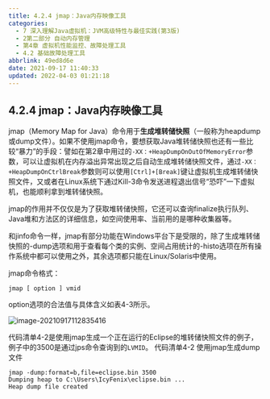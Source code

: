 ```yaml
---
title: 4.2.4 jmap：Java内存映像工具
categories: 
  - 7 深入理解Java虛拟机：JVM高级特性与最佳实践(第3版)
  - 2第二部分 自动内存管理
  - 第4章 虚拟机性能监控、故障处理工具
  - 4.2 基础故障处理工具
abbrlink: 49ed8d6e
date: 2021-09-17 11:40:33
updated: 2022-04-03 01:21:18
---
```

## 4.2.4 jmap：Java内存映像工具
jmap（Memory Map for Java）命令用于**生成堆转储快照**（一般称为heapdump或dump文件）。如果不使用jmap命令，要想获取Java堆转储快照也还有一些比较“暴力”的手段：譬如在第2章中用过的`-XX：+HeapDumpOnOutOfMemoryError`参数，可以让虚拟机在内存溢出异常出现之后自动生成堆转储快照文件，通过`-XX：+HeapDumpOnCtrlBreak`参数则可以使用`[Ctrl]+[Break]`键让虚拟机生成堆转储快照文件，又或者在Linux系统下通过Kill-3命令发送进程退出信号“恐吓”一下虚拟机，也能顺利拿到堆转储快照。

jmap的作用并不仅仅是为了获取堆转储快照，它还可以查询finalize执行队列、Java堆和方法区的详细信息，如空间使用率、当前用的是哪种收集器等。

和jinfo命令一样，jmap有部分功能在Windows平台下是受限的，除了生成堆转储快照的-dump选项和用于查看每个类的实例、空间占用统计的-histo选项在所有操作系统中都可以使用之外，其余选项都只能在Linux/Solaris中使用。

jmap命令格式：
```
jmap [ option ] vmid
```
option选项的合法值与具体含义如表4-3所示。

![image-20210917112835416](https://gitee.com/XiaoLan223/images/raw/master/Blog/Sum/20210917112835.png)

代码清单4-2是使用jmap生成一个正在运行的Eclipse的堆转储快照文件的例子，例子中的3500是通过jps命令查询到的`LVMID`。
代码清单4-2 使用jmap生成dump文件
```
jmap -dump:format=b,file=eclipse.bin 3500
Dumping heap to C:\Users\IcyFenix\eclipse.bin ...
Heap dump file created
```
